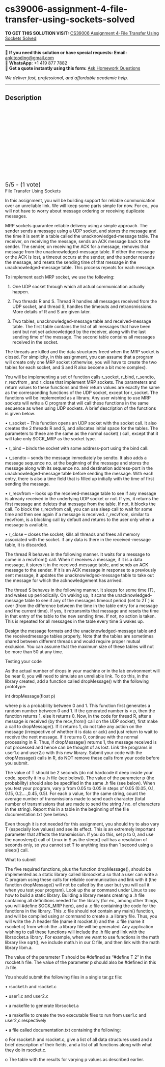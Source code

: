 # cs39006-assignment-4-file-transfer-using-sockets-solved
**TO GET THIS SOLUTION VISIT:** [CS39006 Assignment 4-File Transfer Using Sockets Solved](https://www.ankitcodinghub.com/product/cs-39006-assignment-4-solved/)


---

📩 **If you need this solution or have special requests:** **Email:** ankitcoding@gmail.com  
📱 **WhatsApp:** +1 419 877 7882  
📄 **Get a quote instantly using this form:** [Ask Homework Questions](https://www.ankitcodinghub.com/services/ask-homework-questions/)

*We deliver fast, professional, and affordable academic help.*

---

<h2>Description</h2>



<div class="kk-star-ratings kksr-auto kksr-align-center kksr-valign-top" data-payload="{&quot;align&quot;:&quot;center&quot;,&quot;id&quot;:&quot;113944&quot;,&quot;slug&quot;:&quot;default&quot;,&quot;valign&quot;:&quot;top&quot;,&quot;ignore&quot;:&quot;&quot;,&quot;reference&quot;:&quot;auto&quot;,&quot;class&quot;:&quot;&quot;,&quot;count&quot;:&quot;1&quot;,&quot;legendonly&quot;:&quot;&quot;,&quot;readonly&quot;:&quot;&quot;,&quot;score&quot;:&quot;5&quot;,&quot;starsonly&quot;:&quot;&quot;,&quot;best&quot;:&quot;5&quot;,&quot;gap&quot;:&quot;4&quot;,&quot;greet&quot;:&quot;Rate this product&quot;,&quot;legend&quot;:&quot;5\/5 - (1 vote)&quot;,&quot;size&quot;:&quot;24&quot;,&quot;title&quot;:&quot;CS39006 Assignment 4-File Transfer Using Sockets Solved&quot;,&quot;width&quot;:&quot;138&quot;,&quot;_legend&quot;:&quot;{score}\/{best} - ({count} {votes})&quot;,&quot;font_factor&quot;:&quot;1.25&quot;}">

<div class="kksr-stars">

<div class="kksr-stars-inactive">
            <div class="kksr-star" data-star="1" style="padding-right: 4px">


<div class="kksr-icon" style="width: 24px; height: 24px;"></div>
        </div>
            <div class="kksr-star" data-star="2" style="padding-right: 4px">


<div class="kksr-icon" style="width: 24px; height: 24px;"></div>
        </div>
            <div class="kksr-star" data-star="3" style="padding-right: 4px">


<div class="kksr-icon" style="width: 24px; height: 24px;"></div>
        </div>
            <div class="kksr-star" data-star="4" style="padding-right: 4px">


<div class="kksr-icon" style="width: 24px; height: 24px;"></div>
        </div>
            <div class="kksr-star" data-star="5" style="padding-right: 4px">


<div class="kksr-icon" style="width: 24px; height: 24px;"></div>
        </div>
    </div>

<div class="kksr-stars-active" style="width: 138px;">
            <div class="kksr-star" style="padding-right: 4px">


<div class="kksr-icon" style="width: 24px; height: 24px;"></div>
        </div>
            <div class="kksr-star" style="padding-right: 4px">


<div class="kksr-icon" style="width: 24px; height: 24px;"></div>
        </div>
            <div class="kksr-star" style="padding-right: 4px">


<div class="kksr-icon" style="width: 24px; height: 24px;"></div>
        </div>
            <div class="kksr-star" style="padding-right: 4px">


<div class="kksr-icon" style="width: 24px; height: 24px;"></div>
        </div>
            <div class="kksr-star" style="padding-right: 4px">


<div class="kksr-icon" style="width: 24px; height: 24px;"></div>
        </div>
    </div>
</div>


<div class="kksr-legend" style="font-size: 19.2px;">
            5/5 - (1 vote)    </div>
    </div>
File Transfer Using Sockets

In this assignment, you will be building support for reliable communication over an unreliable link. We will keep some parts simple for now. For ex., you will not have to worry about message ordering or receiving duplicate messages.

MRP sockets guarantee reliable delivery using a simple approach. The sender sends a message using a UDP socket, and stores the message and the time it is sent in a table called the unacknowledged-message table. The receiver, on receiving the message, sends an ACK message back to the sender. The sender, on receiving the ACK for a message, removes that message from the unacknowledged-message table. If either the message or the ACK is lost, a timeout occurs at the sender, and the sender resends the message, and resets the sending time of that message in the unacknowledged-message table. This process repeats for each message.

To implement each MRP socket, we use the following:

1. One UDP socket through which all actual communication actually happen.

2. Two threads R and S. Thread R handles all messages received from the UDP socket, and thread S, handles the timeouts and retransmissions. More details of R and S are given later.

3. Two tables, unacknowledged-message table and received-message table. The first table contains the list of all messages that have been sent but not yet acknowledged by the receiver, along with the last sending time of the message. The second table contains all messages received in the socket.

The threads are killed and the data structures freed when the MRP socket is closed. For simplicity, in this assignment, you can assume that a program will create only one MRP socket (otherwise, you will have to create the two tables for each socket, and S and R also become a bit more complex).

You will be implementing a set of function calls r_socket, r_bind, r_sendto, r_recvfrom , and r_close that implement MRP sockets. The parameters and return values to these functions and their return values are exactly the same as the corresponding functions of the UDP socket, except for r_socket. The functions will be implemented as a library. Any user wishing to use MRP sockets will write a C program that will call these functions in the same sequence as when using UDP sockets. A brief description of the functions is given below.

• r_socket – This function opens an UDP socket with the socket call. It also creates the 2 threads R and S, and allocates initial space for the tables. The parameters to these are the same as the normal socket( ) call, except that it will take only SOCK_MRP as the socket type.

• r_bind – binds the socket with some address-port using the bind call.

• r_sendto – sends the message immediately by sendto. It also adds a message sequence no. at the beginning of the message and stores the message along with its sequence no. and destination address-port in the unacknowledged-message table before sending the message. With each entry, there is also a time field that is filled up initially with the time of first sending the message.

• r_recvfrom – looks up the received-message table to see if any message is already received in the underlying UDP socket or not. If yes, it returns the first message and deletes that message from the table. If not, it blocks the call. To block the r_recvfrom call, you can use sleep call to wait for some time and then see again if a message is received. r_recvfrom, similar to recvfrom, is a blocking call by default and returns to the user only when a message is available.

• r_close – closes the socket; kills all threads and frees all memory associated with the socket. If any data is there in the received-message table, it is discarded.

The thread R behaves in the following manner. It waits for a message to come in a recvfrom() call. When it receives a message, if it is a data message, it stores it in the received-message table, and sends an ACK message to the sender. If it is an ACK message in response to a previously sent message, it updates the unacknowledged-message table to take out the message for which the acknowledgement has arrived.

The thread S behaves in the following manner. It sleeps for some time (T), and wakes up periodically. On waking up, it scans the unacknowledged-message table to see if any of the messages timeout period (set to 2T ) is over (from the difference between the time in the table entry for a message and the current time). If yes, it retransmits that message and resets the time in that entry of the table to the new sending time. If not, no action is taken. This is repeated for all messages in the table every time S wakes up.

Design the message formats and the unacknowledged-message table and the receivedmessage tables properly. Note that the tables are sometimes shared between different threads and would require proper mutual exclusion. You can assume that the maximum size of these tables will not be more than 50 at any time.

Testing your code

As the actual number of drops in your machine or in the lab environment will be near 0, you will need to simulate an unreliable link. To do this, in the library created, add a function called dropMessage() with the following prototype:

int dropMessage(float p)

where p is a probability between 0 and 1. This function first generates a random number between 0 and 1. If the generated number is &lt; p, then the function returns 1, else it returns 0. Now, in the code for thread R, after a message is received (by the recv_from() call on the UDP socket), first make a call to dropMessage(). If it returns 1, do not take any action on the message (irrespective of whether it is data or ack) and just return to wait to receive the next message. If it returns 0, continue with the normal processing in R. Thus, if dropMessage() returns 1, the message received is not processed and hence can be thought of as lost. Link the programs in user1.c and user2.c with this new library. Submit your code with the dropMessage() calls in R, do NOT remove these calls from your code before you submit.

The value of T should be 2 seconds (do not hardcode it deep inside your code, specify it in a .h file (see below)). The value of the parameter p (the probability) should also be specified in the same .h file (see below). When you test your program, vary p from 0.05 to 0.05 in steps of 0.05 (0.05, 0.1, 0.15, 0.2….,0.45, 0.5). For each p value, for the same string, count the average number of transmissions made to send each character (total number of transmissions that are made to send the string / no. of characters in the string). Report this in a table in the beginning of the file documentation.txt (see below).

Even though it is not needed for this assignment, you should try to also vary T (especially low values) and see its effect. This is an extremely important parameter that affects the transmission. If you do this, set p to 0, and use the nanosleep() call of Linux in S as the sleep() call has a resolution of seconds only, so you cannot set T to anything less than 1 second using a sleep() call.

What to submit

The five required functions, plus the function dropMessage(), should be implemented as a static library called librsocket.a so that a user can write a C program using these calls for reliable communication and link with it (the function dropMessage() will not be called by the user but you will call it when you test your program). Look up the ar command under Linux to see how to build a static library. Building a library means creating a .h file containing all definitions needed for the library (for ex., among other things, you will #define SOCK_MRP here), and a .c file containing the code for the functions in the library. This .c file should not contain any main() function, and will be compiled using ar command to create a .a library file. Thus, you will write the .h header file (name it rsocket.h) and the .c file (name it rsocket.c) from which the .a library file will be generated. Any application wishing to call these functions will include the .h file and link with the librsocket.a library. For example, when we want to use functions in the math library like sqrt(), we include math.h in our C file, and then link with the math library libm.a.

The value of the parameter T should be #defined as “#define T 2” in the rsocket.h file. The value of the parameter p should also be #defined in this .h file.

You should submit the following files in a single tar.gz file:

• rsocket.h and rsocket.c

• user1.c and user2.c

• a makefile to generate librsocket.a

• a makefile to create the two executable files to run from user1.c and user2,c respectively

• a file called documentation.txt containing the following:

o For rsocket.h and rsocket.c, give a list of all data structures used and a brief description of their fields, and a list of all functions along with what they do in rsocket.c.

o The table with the results for varying p values as described earlier.
